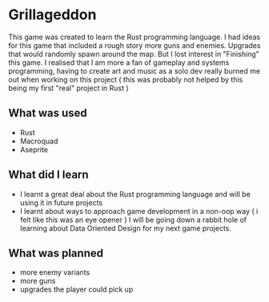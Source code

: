 # Grillageddon

This game was created to learn the Rust programming language. I had ideas for this game that included a rough story more guns and enemies. Upgrades that would randomly spawn around the map. But I lost interest in "Finishing" this game. 
I realised that I am more a fan of gameplay and systems programming, having to create art and music as a solo dev really burned me out when working on this project ( this was probably not helped by this being my first "real" project in Rust )

## What was used
* Rust
* Macroquad
* Aseprite

## What did I learn
* I learnt a great deal about the Rust programming language and will be using it in future projects
* I learnt about ways to approach game development in a non-oop way ( i felt like this was an eye opener ) I will be going down a rabbit hole of learning about Data Oriented Design for my next game projects.

## What was planned
* more enemy variants
* more guns
* upgrades the player could pick up
